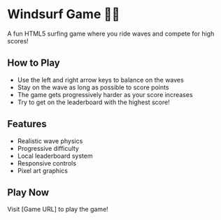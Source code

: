 # Windsurf Game 🏄‍♀️

A fun HTML5 surfing game where you ride waves and compete for high scores!

## How to Play

- Use the left and right arrow keys to balance on the waves
- Stay on the wave as long as possible to score points
- The game gets progressively harder as your score increases
- Try to get on the leaderboard with the highest score!

## Features

- Realistic wave physics
- Progressive difficulty
- Local leaderboard system
- Responsive controls
- Pixel art graphics

## Play Now

Visit [Game URL] to play the game!
